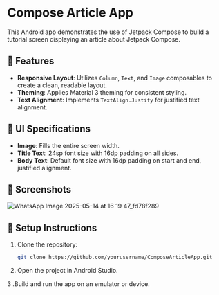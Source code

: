 # Compose Article App

This Android app demonstrates the use of Jetpack Compose to build a tutorial screen displaying an article about Jetpack Compose.

## 📱 Features

- **Responsive Layout**: Utilizes `Column`, `Text`, and `Image` composables to create a clean, readable layout.
- **Theming**: Applies Material 3 theming for consistent styling.
- **Text Alignment**: Implements `TextAlign.Justify` for justified text alignment.

## 🧪 UI Specifications

- **Image**: Fills the entire screen width.
- **Title Text**: 24sp font size with 16dp padding on all sides.
- **Body Text**: Default font size with 16dp padding on start and end, justified alignment.



## 📸 Screenshots
![WhatsApp Image 2025-05-14 at 16 19 47_fd78f289](https://github.com/user-attachments/assets/636a14fa-03ef-4123-88c8-d6cb5e802fb2)



## 🔧 Setup Instructions

1. Clone the repository:

   ```bash
   git clone https://github.com/yourusername/ComposeArticleApp.git
    ```

2. Open the project in Android Studio.

3 .Build and run the app on an emulator or device.
